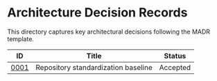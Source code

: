 # Architecture Decision Records

This directory captures key architectural decisions following the MADR template.

| ID | Title | Status |
| -- | ----- | ------ |
| [0001](0001-repo-standardization.md) | Repository standardization baseline | Accepted |
